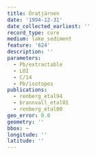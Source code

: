 ```yaml
---
title: Öratjärnen
date: '1994-12-31'
date_collected_earliest: ''
record_type: core
medium: lake_sediment
feature: '624'
description: ''
parameters:
  - Pb/extractable
  - LOI
  - C/14
  - Pb/isotopes
publications:
  - renberg_etal94
  - brannvall_etal01
  - renberg_etal00
geo_error: 0.0
geometry: ''
bbox: ~
longitude: ''
latitude: ''
---
```

